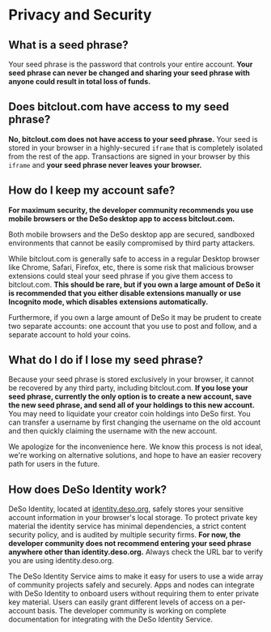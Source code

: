 # Privacy and Security

## **What is a seed phrase?**

Your seed phrase is the password that controls your entire account. **Your seed phrase can never be changed and sharing your seed phrase with anyone could result in total loss of funds.**

## **Does bitclout.com have access to my seed phrase?**

**No, bitclout.com does not have access to your seed phrase.** Your seed is stored in your browser in a highly-secured `iframe` that is completely isolated from the rest of the app. Transactions are signed in your browser by this `iframe` and **your seed phrase never leaves your browser.**

## **How do I keep my account safe?**

**For maximum security, the developer community recommends you use mobile browsers or the DeSo desktop app to access bitclout.com.** 

Both mobile browsers and the DeSo desktop app are secured, sandboxed environments that cannot be easily compromised by third party attackers.

While bitclout.com is generally safe to access in a regular Desktop browser like Chrome, Safari, Firefox, etc, there is some risk that malicious browser extensions could steal your seed phrase if you give them access to bitclout.com. **This should be rare, but if you own a large amount of DeSo it is recommended that you either disable extensions manually or use Incognito mode, which disables extensions automatically.**

Furthermore, if you own a large amount of DeSo it may be prudent to create two separate accounts: one account that you use to post and follow, and a separate account to hold your coins. 

## **What do I do i**f I lose my seed phrase?

Because your seed phrase is stored exclusively in your browser, it cannot be recovered by any third party, including bitclout.com. **If you lose your seed phrase, currently the only option is to create a new account, save the new seed phrase, and send all of your holdings to this new account.** You may need to liquidate your creator coin holdings into DeSo first. You can transfer a username by first changing the username on the old account and then quickly claiming the username with the new account.

We apologize for the inconvenience here. We know this process is not ideal, we're working on alternative solutions, and hope to have an easier recovery path for users in the future.

## How does DeSo Identity work?

DeSo Identity, located at [identity.deso.org](https://identity.deso.org), safely stores your sensitive account information in your browser's local storage. To protect private key material the identity service has minimal dependencies, a strict content security policy, and is audited by multiple security firms. **For now, the developer community does not recommend entering your seed phrase anywhere other than identity.deso.org.** Always check the URL bar to verify you are using identity.deso.org.

The DeSo Identity Service aims to make it easy for users to use a wide array of community projects safely and securely. Apps and nodes can integrate with DeSo Identity to onboard users without requiring them to enter private key material. Users can easily grant different levels of access on a per-account basis. The developer community is working on complete documentation for integrating with the DeSo Identity Service.

